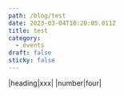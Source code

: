 ```yaml
---
path: /blog/test
date: 2023-03-04T10:20:05.011Z
title: test
category:
  - events
draft: false
sticky: false
---
```

|heading|xxx|
|number|four|
